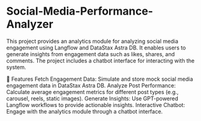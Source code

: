 # Social-Media-Performance-Analyzer

This project provides an analytics module for analyzing social media engagement using Langflow and DataStax Astra DB. It enables users to generate insights from engagement data such as likes, shares, and comments. The project includes a chatbot interface for interacting with the system.

🚀 Features
Fetch Engagement Data: Simulate and store mock social media engagement data in DataStax Astra DB.
Analyze Post Performance: Calculate average engagement metrics for different post types (e.g., carousel, reels, static images).
Generate Insights: Use GPT-powered Langflow workflows to provide actionable insights.
Interactive Chatbot: Engage with the analytics module through a chatbot interface.
